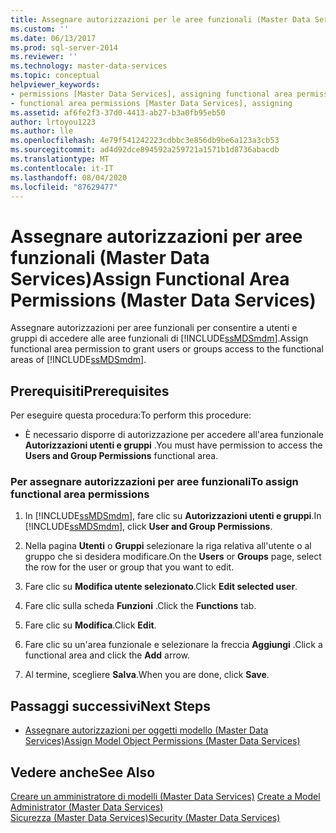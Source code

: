 ```yaml
---
title: Assegnare autorizzazioni per le aree funzionali (Master Data Services) | Microsoft Docs
ms.custom: ''
ms.date: 06/13/2017
ms.prod: sql-server-2014
ms.reviewer: ''
ms.technology: master-data-services
ms.topic: conceptual
helpviewer_keywords:
- permissions [Master Data Services], assigning functional area permissions
- functional area permissions [Master Data Services], assigning
ms.assetid: af6fe2f3-37d0-4413-ab27-b3a0fb95eb50
author: lrtoyou1223
ms.author: lle
ms.openlocfilehash: 4e79f541242223cdbbc3e856db9be6a123a3cb53
ms.sourcegitcommit: ad4d92dce894592a259721a1571b1d8736abacdb
ms.translationtype: MT
ms.contentlocale: it-IT
ms.lasthandoff: 08/04/2020
ms.locfileid: "87629477"
---
```

# <a name="assign-functional-area-permissions-master-data-services"></a><span data-ttu-id="15264-102">Assegnare autorizzazioni per aree funzionali (Master Data Services)</span><span class="sxs-lookup"><span data-stu-id="15264-102">Assign Functional Area Permissions (Master Data Services)</span></span>
  <span data-ttu-id="15264-103">Assegnare autorizzazioni per aree funzionali per consentire a utenti e gruppi di accedere alle aree funzionali di [!INCLUDE[ssMDSmdm](../includes/ssmdsmdm-md.md)].</span><span class="sxs-lookup"><span data-stu-id="15264-103">Assign functional area permission to grant users or groups access to the functional areas of [!INCLUDE[ssMDSmdm](../includes/ssmdsmdm-md.md)].</span></span>  
  
## <a name="prerequisites"></a><span data-ttu-id="15264-104">Prerequisiti</span><span class="sxs-lookup"><span data-stu-id="15264-104">Prerequisites</span></span>  
 <span data-ttu-id="15264-105">Per eseguire questa procedura:</span><span class="sxs-lookup"><span data-stu-id="15264-105">To perform this procedure:</span></span>  
  
-   <span data-ttu-id="15264-106">È necessario disporre di autorizzazione per accedere all'area funzionale **Autorizzazioni utenti e gruppi** .</span><span class="sxs-lookup"><span data-stu-id="15264-106">You must have permission to access the **Users and Group Permissions** functional area.</span></span>  
  
### <a name="to-assign-functional-area-permissions"></a><span data-ttu-id="15264-107">Per assegnare autorizzazioni per aree funzionali</span><span class="sxs-lookup"><span data-stu-id="15264-107">To assign functional area permissions</span></span>  
  
1.  <span data-ttu-id="15264-108">In [!INCLUDE[ssMDSmdm](../includes/ssmdsmdm-md.md)], fare clic su **Autorizzazioni utenti e gruppi**.</span><span class="sxs-lookup"><span data-stu-id="15264-108">In [!INCLUDE[ssMDSmdm](../includes/ssmdsmdm-md.md)], click **User and Group Permissions**.</span></span>  
  
2.  <span data-ttu-id="15264-109">Nella pagina **Utenti** o **Gruppi** selezionare la riga relativa all'utente o al gruppo che si desidera modificare.</span><span class="sxs-lookup"><span data-stu-id="15264-109">On the **Users** or **Groups** page, select the row for the user or group that you want to edit.</span></span>  
  
3.  <span data-ttu-id="15264-110">Fare clic su **Modifica utente selezionato**.</span><span class="sxs-lookup"><span data-stu-id="15264-110">Click **Edit selected user**.</span></span>  
  
4.  <span data-ttu-id="15264-111">Fare clic sulla scheda **Funzioni** .</span><span class="sxs-lookup"><span data-stu-id="15264-111">Click the **Functions** tab.</span></span>  
  
5.  <span data-ttu-id="15264-112">Fare clic su **Modifica**.</span><span class="sxs-lookup"><span data-stu-id="15264-112">Click **Edit**.</span></span>  
  
6.  <span data-ttu-id="15264-113">Fare clic su un'area funzionale e selezionare la freccia **Aggiungi** .</span><span class="sxs-lookup"><span data-stu-id="15264-113">Click a functional area and click the **Add** arrow.</span></span>  
  
7.  <span data-ttu-id="15264-114">Al termine, scegliere **Salva**.</span><span class="sxs-lookup"><span data-stu-id="15264-114">When you are done, click **Save**.</span></span>  
  
## <a name="next-steps"></a><span data-ttu-id="15264-115">Passaggi successivi</span><span class="sxs-lookup"><span data-stu-id="15264-115">Next Steps</span></span>  
  
-   [<span data-ttu-id="15264-116">Assegnare autorizzazioni per oggetti modello &#40;Master Data Services&#41;</span><span class="sxs-lookup"><span data-stu-id="15264-116">Assign Model Object Permissions &#40;Master Data Services&#41;</span></span>](assign-model-object-permissions-master-data-services.md)  
  
## <a name="see-also"></a><span data-ttu-id="15264-117">Vedere anche</span><span class="sxs-lookup"><span data-stu-id="15264-117">See Also</span></span>  
 <span data-ttu-id="15264-118">[Creare un amministratore di modelli &#40;Master Data Services&#41;](../../2014/master-data-services/create-a-model-administrator-master-data-services.md) </span><span class="sxs-lookup"><span data-stu-id="15264-118">[Create a Model Administrator &#40;Master Data Services&#41;](../../2014/master-data-services/create-a-model-administrator-master-data-services.md) </span></span>  
 [<span data-ttu-id="15264-119">Sicurezza &#40;Master Data Services&#41;</span><span class="sxs-lookup"><span data-stu-id="15264-119">Security &#40;Master Data Services&#41;</span></span>](../../2014/master-data-services/security-master-data-services.md)  
  
  

